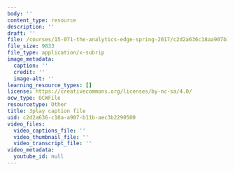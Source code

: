 ```yaml
---
body: ''
content_type: resource
description: ''
draft: ''
file: /courses/15-071-the-analytics-edge-spring-2017/c2d2a636c18aa907b11baec3b2290500_Vd6yR63nfHY.srt
file_size: 9833
file_type: application/x-subrip
image_metadata:
  caption: ''
  credit: ''
  image-alt: ''
learning_resource_types: []
license: https://creativecommons.org/licenses/by-nc-sa/4.0/
ocw_type: OCWFile
resourcetype: Other
title: 3play caption file
uid: c2d2a636-c18a-a907-b11b-aec3b2290500
video_files:
  video_captions_file: ''
  video_thumbnail_file: ''
  video_transcript_file: ''
video_metadata:
  youtube_id: null
---
```

